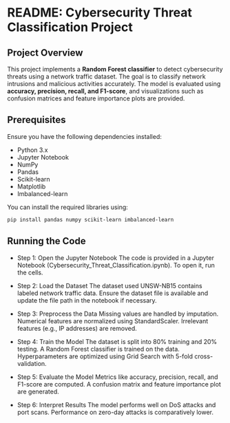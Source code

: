 # README: Cybersecurity Threat Classification Project

## Project Overview
This project implements a **Random Forest classifier** to detect cybersecurity threats using a network traffic dataset. The goal is to classify network intrusions and malicious activities accurately. The model is evaluated using **accuracy, precision, recall, and F1-score**, and visualizations such as confusion matrices and feature importance plots are provided.

## Prerequisites
Ensure you have the following dependencies installed:

- Python 3.x
- Jupyter Notebook
- NumPy
- Pandas
- Scikit-learn
- Matplotlib
- Imbalanced-learn

You can install the required libraries using:
```sh
pip install pandas numpy scikit-learn imbalanced-learn
```
## Running the Code

- Step 1: Open the Jupyter Notebook
The code is provided in a Jupyter Notebook (Cybersecurity_Threat_Classification.ipynb). To open it, run the cells.

- Step 2: Load the Dataset
The dataset used UNSW-NB15 contains labeled network traffic data.
Ensure the dataset file is available and update the file path in the notebook if necessary.

- Step 3: Preprocess the Data
Missing values are handled by imputation.
Numerical features are normalized using StandardScaler.
Irrelevant features (e.g., IP addresses) are removed.

- Step 4: Train the Model
The dataset is split into 80% training and 20% testing.
A Random Forest classifier is trained on the data.
Hyperparameters are optimized using Grid Search with 5-fold cross-validation.

- Step 5: Evaluate the Model
Metrics like accuracy, precision, recall, and F1-score are computed.
A confusion matrix and feature importance plot are generated.

- Step 6: Interpret Results
The model performs well on DoS attacks and port scans.
Performance on zero-day attacks is comparatively lower.

